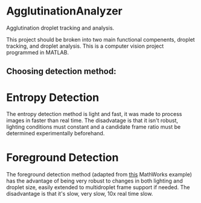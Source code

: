 # AgglutinationAnalyzer
Agglutination droplet tracking and analysis.

This project should be broken into two main functional compenents, droplet tracking, and droplet analysis.
This is a computer vision project programmed in MATLAB.


## Choosing detection method:
# Entropy Detection
The entropy detection method is light and fast, it was made to process images in faster than real time. The disadvatage is that it isn't robust, lighting conditions must constant and a candidate frame ratio must be determined experimentally beforehand.

# Foreground Detection
The foreground detection method (adapted from [this](https://www.mathworks.com/help/vision/examples/motion-based-multiple-object-tracking.html) MathWorks example) has the advantage of being very robust to changes in both lighting and droplet size, easily extended to multidroplet frame support if needed. The disadvantage is that it's slow, very slow, 10x real time slow.
